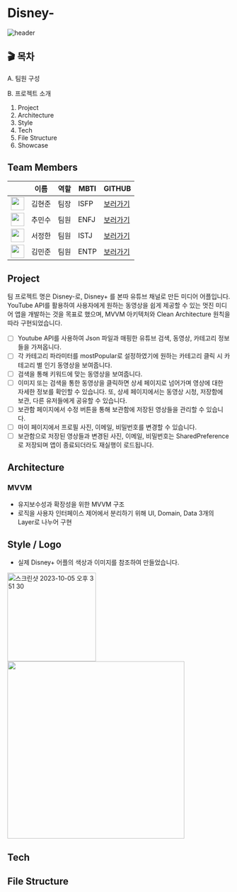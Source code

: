 # Disney-

![header](https://capsule-render.vercel.app/api?type=soft&color=0:05004e,100:4437ff&height=200&section=header&text=Disney-&fontColor=fffafa&fontSize=90&gradation=vertical)

## 🎬 목차 
A. 팀원 구성 </br>

B. 프로젝트 소개 </br>
  1. Project </br>
  2. Architecture </br>
  2. Style </br>
  3. Tech </br>
  4. File Structure </br>
  5. Showcase


## Team Members

|           | 이름   | 역할 | MBTI        | GITHUB                                        |
| ----------| ------ | ---- | ----------- | ------------------------------------------- |
| <img src="https://github.com/boomshh.png" width="30" height="30"> | 김현준 | 팀장 | ISFP | [보러가기](https://github.com/boomshh) |
| <img src="https://avatars.githubusercontent.com/u/132810978?v=4" width="30" height="30"> | 추민수 | 팀원 | ENFJ | [보러가기](https://github.com/SoftyChoo) |
| <img src="https://avatars.githubusercontent.com/u/76927858?v=4" width="30" height="30"> | 서정한 | 팀원 | ISTJ | [보러가기](https://github.com/seojh5939)   |
| <img src="https://avatars.githubusercontent.com/u/139092551?v=4" width="30" height="30"> | 김민준 | 팀원 | ENTP | [보러가기](https://github.com/thundevistan)  |

## Project 

팀 프로젝트 명은 Disney-로, Disney+ 를 본따 유튜브 채널로 만든 미디어 어플입니다. 
YouTube API를 활용하여 사용자에게 원하는 동영상을 쉽게 제공할 수 있는 멋진 미디어 앱을 개발하는 것을 목표로 했으며, MVVM 아키텍처와 Clean Architecture 원칙을 따라 구현되었습니다.

- [ ] Youtube API를 사용하여 Json 파일과 매핑한 유튜브 검색, 동영상, 카테고리 정보들을 가져옵니다. <br/>
- [ ] 각 카테고리 파라미터를 mostPopular로 설정하였기에 원하는 카테고리 클릭 시 카테고리 별 인기 동영상을 보여줍니다. <br/>
- [ ] 검색을 통해 키워드에 맞는 동영상을 보여줍니다. <br/>
- [ ] 이미지 또는 검색을 통한 동영상을 클릭하면 상세 페이지로 넘어가며 영상에 대한 자세한 정보를 확인할 수 있습니다. 또, 상세 페이지에서는 동영상 시청, 저장함에 보관, 다른 유저들에게 공유할 수 있습니다. <br/>
- [ ] 보관함 페이지에서 수정 버튼을 통해 보관함에 저장된 영상들을 관리할 수 있습니다. <br/>
- [ ] 마이 페이지에서 프로필 사진, 이메일, 비밀번호를 변경할 수 있습니다. <br/>
- [ ] 보관함으로 저장된 영상들과 변경된 사진, 이메일, 비밀번호는 SharedPreference로 저장되며 앱이 종료되더라도 재실행이 로드됩니다. 

## Architecture
### MVVM 
- 유지보수성과 확장성을 위한 MVVM 구조 <br/>
- 로직을 사용자 인터페이스 제어에서 분리하기 위해 UI, Domain, Data 3개의 Layer로 나누어 구현

## Style / Logo 
- 실제 Disney+ 어플의 색상과 이미지를 참조하여 만들었습니다.

<img width="200" alt="스크린샷 2023-10-05 오후 3 51 30" src="https://github.com/Disneym/Disneym/assets/133577209/77e51a7f-3f7e-49e2-afde-10d26f417266"> 
<img width="400" src="https://github.com/Disneym/Disneym/assets/133577209/36712213-2060-4e53-a20a-bd6739106b42">

## Tech 

## File Structure

## 
